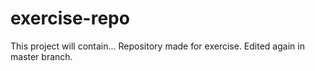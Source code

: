 # exercise-repo
This project will contain...
Repository made for exercise.
Edited again in master branch.

